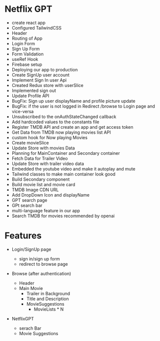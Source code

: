 # Netflix GPT

- create react app
- Configured TailwindCSS
- Header
- Routing of App
- Login Form
- Sign Up Form
- Form Validation
- useRef Hook
- Firebase setup
- Deploying our app to production
- Create SignUp user account
- Implement Sign In user Api
- Created Redux store with userSlice
- Implemented sign out
- Update Profile API
- BugFix: Sign up user displayName and profile picture update
- BugFix: if the user is not logged in Redirect /browse to Login page and vice-versa
- Unsubscribed to the onAuthStateChanged callback
- Add hardcoded values to the constants file
- Register TMDB API and create an app and get access token
- Get Data from TMDB now playing movies list API
- custom hook for Now playing Movies
- Create movieSlice
- Update Store with movies Data
- Planning for MainContainer and Secondary container
- Fetch Data for Trailer Video
- Update Store with trailer video data
- Embedded the youtube video and make it autoplay and mute
- Tailwind classes to make main container look good
- Build Secondary component
- Build movie list and movie card
- TMDB Image CDN URL
- Add DropDown Icon and displayName
- GPT search page
- GPt search bar
- multi-language feature in our app
- Search TMDB for movies recommended by openai

# Features

- Login/SignUp page
  - sign in/sign up form
  - redirect to browse page
- Browse (after authentication)

  - Header
  - Main Movie
    - Trailer in Background
    - Title and Description
    - MovieSuggestions
      - MovieLists \* N

- NetflixGPT
  - serach Bar
  - Movie Suggestions
